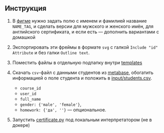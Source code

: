 ## Инструкция

1. В [фигме](https://www.figma.com/file/bh4KdnQy8L8ynnyFMOClgN/Certificates)
   нужно задать полю с именем и фамилией название `NAME_TAG`, 
   и сделать версии для мужского и женского имён, для английского сертификата,
   и если есть — дополнить вариантами с домашкой
   
2. Экспортировать эти фреймы в формате `svg`
   с галкой `Include "id" Attribute` и без галки `Outline text`.

3. Поместить файлы в отдельную подпапку внутри [templates](templates)
   
4. Скачать `csv`-файл с данными студентов из [metabase](https://edu-dashboard.borshev.com/question/20),
   обогатить информацией о поле студента и положить в [input/students.csv](input).
      - `course_id`
      - `user_id`
      - `full_name`
      - `gender: {'male', 'female'}`,
      - `homework: {'да', ''}` — опциональное.

5. Запустить [certificate.py](certificate.py) под локальным интерпретатором (не в докере)
